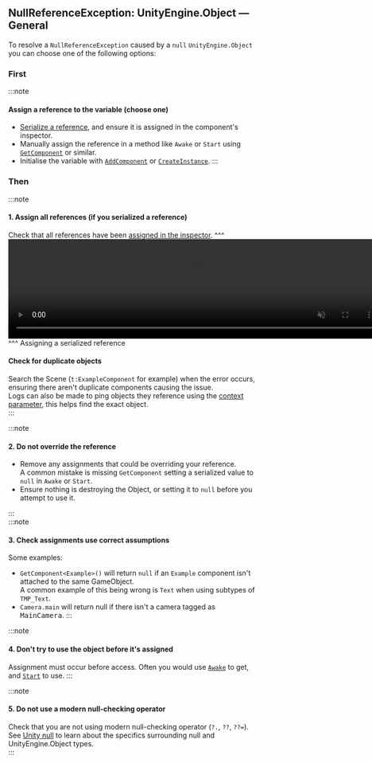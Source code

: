 ## NullReferenceException: UnityEngine.Object — General

To resolve a `NullReferenceException` caused by a `null` `UnityEngine.Object` you can choose one of the following options:

### First
:::note
#### Assign a reference to the variable (choose one)
- [Serialize a reference](../../../References/Serializing%20Component%20References.md), and ensure it is assigned in the component's inspector.
- Manually assign the reference in a method like `Awake` or `Start` using [`GetComponent`](https://docs.unity3d.com/ScriptReference/GameObject.GetComponent.html) or similar.
- Initialise the variable with [`AddComponent`](https://docs.unity3d.com/ScriptReference/GameObject.AddComponent.html) or [`CreateInstance`](https://docs.unity3d.com/ScriptReference/ScriptableObject.CreateInstance.html).
:::  
### Then
:::note
#### 1. Assign all references (if you serialized a reference)
Check that all references have been [assigned in the inspector](../../../References/Serializing%20Component%20References.md).
^^^
<video width="750" height="200" autoplay loop muted><source type="video/webm" src="https://unity.huh.how/Video/inspector-references.webm"></video>
^^^ Assigning a serialized reference

#### Check for duplicate objects
Search the Scene (`t:ExampleComponent` for example) when the error occurs, ensuring there aren't duplicate components causing the issue.  
Logs can also be made to ping objects they reference using the [context parameter](../../../Debugging/Logging/How-to.md), this helps find the exact object.  
:::

:::note
#### 2. Do not override the reference
- Remove any assignments that could be overriding your reference.  
  A common mistake is missing `GetComponent` setting a serialized value to `null` in `Awake` or `Start`.
- Ensure nothing is destroying the Object, or setting it to `null` before you attempt to use it.

:::  
:::note
#### 3. Check assignments use correct assumptions
Some examples:
- `GetComponent<Example>()` will return `null` if an `Example` component isn't attached to the same GameObject.  
  A common example of this being wrong is `Text` when using subtypes of `TMP_Text`.
- `Camera.main` will return null if there isn't a camera tagged as <kbd>MainCamera</kbd>.
:::

:::note
#### 4. Don't try to use the object before it's assigned
Assignment must occur before access. Often you would use [`Awake`](https://docs.unity3d.com/ScriptReference/MonoBehaviour.Awake.html) to get, and [`Start`](https://docs.unity3d.com/ScriptReference/MonoBehaviour.Start.html) to use.
:::

:::note
#### 5. Do not use a modern null-checking operator
Check that you are not using modern null-checking operator (`?.`, `??`, `??=`).  
See [Unity null](../../../Other/Unity%20Null.md) to learn about the specifics surrounding null and UnityEngine.Object types.  
:::